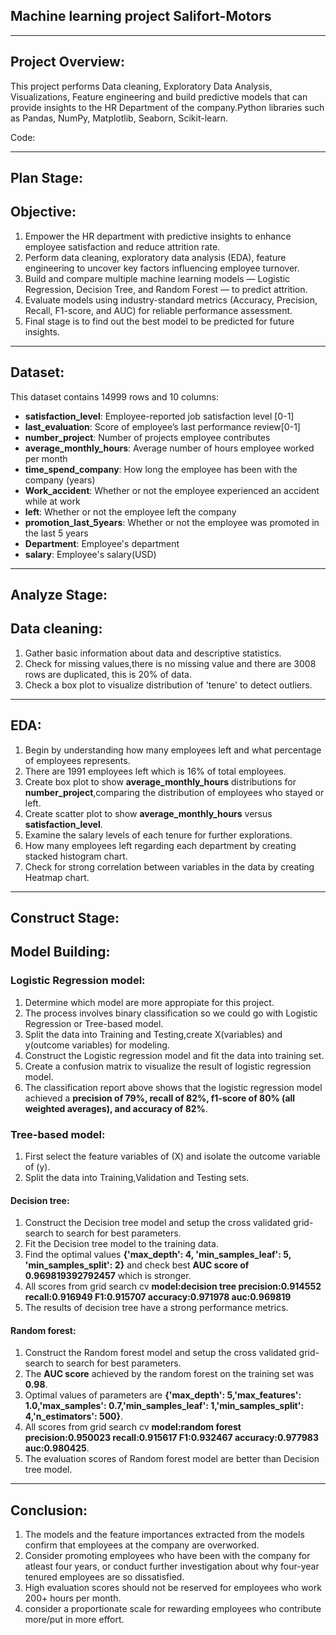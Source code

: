 ## **Machine learning project Salifort-Motors**
---
## **Project Overview**:
This project performs Data cleaning, Exploratory Data Analysis, Visualizations, Feature engineering and build predictive models that can provide insights to the HR Department of the company.Python libraries such as Pandas, NumPy, Matplotlib, Seaborn, Scikit-learn.

Code:

---
## **Plan Stage**:
## **Objective**:
1. Empower the HR department with predictive insights to enhance employee satisfaction and reduce attrition rate.
2. Perform data cleaning, exploratory data analysis (EDA), feature engineering to uncover key factors influencing employee turnover.
3. Build and compare multiple machine learning models — Logistic Regression, Decision Tree, and Random Forest — to predict attrition.
4. Evaluate models using industry-standard metrics (Accuracy, Precision, Recall, F1-score, and AUC) for reliable performance assessment.
5. Final stage is to find out the best model to be predicted for future insights.
   
---
## **Dataset**:
This dataset contains 14999 rows and 10 columns:
   - **satisfaction_level**: Employee-reported job satisfaction level [0-1]
   - **last_evaluation**: Score of employee’s last performance review[0-1]
   - **number_project**: Number of projects employee contributes
   - **average_monthly_hours**: Average number of hours employee worked per month
   - **time_spend_company**: How long the employee has been with the company (years)
   - **Work_accident**: Whether or not the employee experienced an accident while at work
   - **left**: Whether or not the employee left the company
   - **promotion_last_5years**: Whether or not the employee was promoted in the last 5 years
   - **Department**: Employee's department
   - **salary**: Employee's salary(USD)
     
---
## **Analyze Stage**:
## **Data cleaning**:
1. Gather basic information about data and descriptive statistics.
2. Check for missing values,there is no missing value and there are 3008 rows are duplicated, this is 20% of data.
3. Check a box plot to visualize distribution of 'tenure' to detect outliers.
   
---
## **EDA**:
1. Begin by understanding how many employees left and what percentage of employees represents.
2. There are 1991 employees left which is 16% of total employees.
3. Create box plot to show **average_monthly_hours** distributions for **number_project**,comparing the distribution of employees who stayed or left.
4. Create scatter plot to show **average_monthly_hours** versus **satisfaction_level**.
5. Examine the salary levels of each tenure for further explorations.
6. How many employees left regarding each department by creating stacked histogram chart.
7. Check for strong correlation between variables in the data by creating Heatmap chart.
   
---
## **Construct Stage**:
## **Model Building**:
### **Logistic Regression model**:
1. Determine which model are more appropiate for this project.
2. The process involves binary classification so we could go with Logistic Regression or Tree-based model.
3. Split the data into Training and Testing,create X(variables) and y(outcome variables) for modeling.
4. Construct the Logistic regression model and fit the data into training set.
5. Create a confusion matrix to visualize the result of logistic regression model.
6. The classification report above shows that the logistic regression model achieved a **precision of 79%, recall of 82%, f1-score of 80% (all weighted averages), and accuracy of 82%**.
### **Tree-based model**:
1. First select the feature variables of (X) and isolate the outcome variable of (y).
2. Split the data into Training,Validation and Testing sets.
#### **Decision tree**:
1. Construct the Decision tree model and setup the cross validated grid-search to search for best parameters.
2. Fit the Decision tree model to the training data.
3. Find the optimal values **{'max_depth': 4, 'min_samples_leaf': 5, 'min_samples_split': 2}** and check best **AUC score of 0.969819392792457** which is stronger.
4. All scores from grid search cv  **model:decision tree  precision:0.914552  recall:0.916949  F1:0.915707  accuracy:0.971978  auc:0.969819**
5. The results of decision tree have a strong performance metrics.
#### **Random forest**:
1. Construct the Random forest model and setup the cross validated grid-search to search for best parameters.
2. The **AUC score** achieved by the random forest on the training set was **0.98**.
3. Optimal values of parameters are **{'max_depth': 5,'max_features': 1.0,'max_samples': 0.7,'min_samples_leaf': 1,'min_samples_split': 4,'n_estimators': 500}**.
4. All scores from grid search cv **model:random forest  precision:0.950023  recall:0.915617  F1:0.932467  accuracy:0.977983  auc:0.980425**.
5. The evaluation scores of Random forest model are better than Decision tree model.

---
## **Conclusion**:
1. The models and the feature importances extracted from the models confirm that employees at the company are overworked.
2. Consider promoting employees who have been with the company for atleast four years, or conduct further investigation about why four-year tenured employees are so dissatisfied.
3. High evaluation scores should not be reserved for employees who work 200+ hours per month.
4. consider a proportionate scale for rewarding employees who contribute more/put in more effort.





